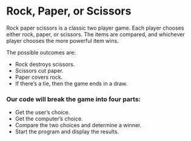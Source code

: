 # Rock, Paper, or Scissors

Rock paper scissors is a classic two player game. Each player chooses either rock, paper, or scissors. The items are compared, and whichever player chooses the more powerful item wins.

The possible outcomes are:

- Rock destroys scissors.
- Scissors cut paper.
- Paper covers rock.
- If there’s a tie, then the game ends in a draw.

### Our code will break the game into four parts:

- Get the user’s choice.
- Get the computer’s choice.
- Compare the two choices and determine a winner.
- Start the program and display the results.
